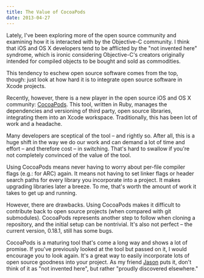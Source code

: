 ```yaml
---
title: The Value of CocoaPods
date: 2013-04-27
---
```


Lately, I've been exploring more of the open source community and examining how it is interacted with by the Objective-C community. I think that iOS and OS X developers tend to be afflicted by the "not invented here" syndrome, which is ironic considering Objective-C's creators originally intended for compiled objects to be bought and sold as commodities.

This tendency to eschew open source software comes from the top, though: just look at how hard it is to integrate open source software in Xcode projects.

Recently, however, there is a new player in the open source iOS and OS X community: [CocoaPods](http://cocoapods.org). This tool, written in Ruby, manages the dependencies and versioning of third party, open source libraries, integrating them into an Xcode workspace. Traditionally, this has been lot of work and a headache.

Many developers are sceptical of the tool – and rightly so. After all, this is a huge shift in the way we do our work and can demand a lot of time and effort – and therefore cost – in switching. That's hard to swallow if you're not completely convinced of the value of the tool.

Using CocoaPods means never having to worry about per-file compiler flags (e.g.: for ARC) again. It means not having to set linker flags or header search paths for every library you incorporate into a project. It makes upgrading libraries later a breeze. To me, that's worth the amount of work it takes to get up and running.

However, there are drawbacks. Using CocoaPods makes it difficult to contribute back to open source projects (when compared with git submodules). CocoaPods represents another step to follow when cloning a repository, and the initial setup can be nontrivial. It's also not perfect – the current version, 0.18.1, still has some bugs.&nbsp;

CocoaPods is a maturing tool that's come a long way and shows a lot of promise. If you've previously looked at the tool but passed on it, I would encourage you to look again. It's a great way to easily incorporate lots of open source goodness into your project. As my friend [Jason](http://twitter.com/jasonbrennan) puts it, don't think of it as "not invented here", but rather "proudly discovered elsewhere."

